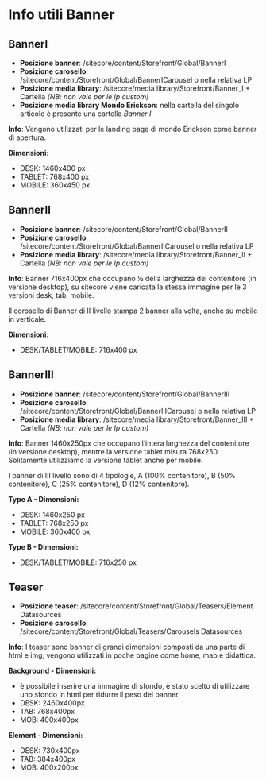# Info utili Banner


## BannerI

- **Posizione banner**: /sitecore/content/Storefront/Global/BannerI
- **Posizione carosello**: /sitecore/content/Storefront/Global/BannerICarousel o nella relativa LP
- **Posizione media library**: /sitecore/media library/Storefront/Banner_I + Cartella *(NB: non vale per le lp custom)*
- **Posizione media library Mondo Erickson**: nella cartella del singolo articolo è presente una cartella *Banner I*


**Info**: Vengono utilizzati per le landing page di mondo Erickson come banner di apertura.

**Dimensioni**:
- DESK: 1460x400 px
- TABLET: 768x400 px
- MOBILE: 360x450 px



## BannerII

- **Posizione banner**: /sitecore/content/Storefront/Global/BannerII
- **Posizione carosello**: /sitecore/content/Storefront/Global/BannerIICarousel o nella relativa LP
- **Posizione media library**: /sitecore/media library/Storefront/Banner_II + Cartella *(NB: non vale per le lp custom)*


**Info**: Banner 716x400px che occupano ½ della larghezza del contenitore (in versione desktop), su sitecore viene caricata la stessa immagine per le 3 versioni desk, tab, mobile. 

Il corosello di Banner di II livello stampa 2 banner alla volta, anche su mobile in verticale.

**Dimensioni**:
- DESK/TABLET/MOBILE: 716x400 px



## BannerIII

- **Posizione banner**: /sitecore/content/Storefront/Global/BannerIII
- **Posizione carosello**: /sitecore/content/Storefront/Global/BannerIIICarousel o nella relativa LP
- **Posizione media library**: /sitecore/media library/Storefront/Banner_III + Cartella *(NB: non vale per le lp custom)*

**Info**: Banner 1460x250px che occupano l’intera larghezza del contenitore (in versione desktop), mentre la versione tablet misura 768x250. Solitamente utilizziamo la versione tablet anche per mobile.

I banner di III livello sono di 4 tipologie, A (100% contenitore), B (50% contenitore), C (25% contenitore), D (12% contenitore).


**Type A - Dimensioni:**
- DESK: 1460x250 px
- TABLET: 768x250 px
- MOBILE: 360x400 px
 
**Type B - Dimensioni:**
- DESK/TABLET/MOBILE: 716x250 px



## Teaser

- **Posizione teaser**: /sitecore/content/Storefront/Global/Teasers/Element Datasources
- **Posizione carosello**: /sitecore/content/Storefront/Global/Teasers/Carousels Datasources

**Info**: I teaser sono banner di grandi dimensioni composti da una parte di html e img, vengono utilizzati in poche pagine come home, mab e didattica.


**Background - Dimensioni:**
- è possibile inserire una immagine di sfondo, è stato scelto di utilizzare uno sfondo in html per ridurre il peso del banner.
- DESK: 2460x400px
- TAB: 768x400px
- MOB: 400x400px


**Element - Dimensioni:**
- DESK: 730x400px
- TAB: 384x400px
- MOB: 400x200px

